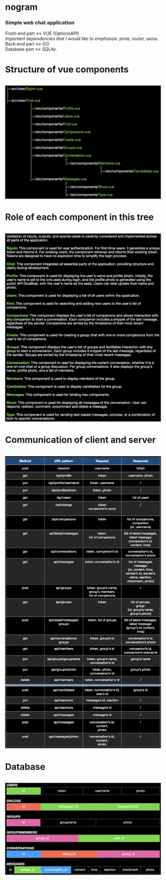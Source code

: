 # nogram
### Simple web chat application 
Front-end part <-> VUE (OptionsAPI)<br>
*Important dependencies that I would like to emphasize: pinia, router, axios.*<br>
Back-end part <-> GO<br>
Database part <-> SQLite.<br>

<h1>Structure of vue components</h1><br>
<img src="./public/Structure.png"><br>
<h1>Role of each component in this tree</h1><br>
<img src="./public/explanations.png"><br>
<h1>Communication of client and server</h1><br>
<img src="./public/backendstart.png"><br>
<img src="./public/backendend.png"><br>
<h1>Database</h1><br>
<img src="./public/DB.png"><br>
